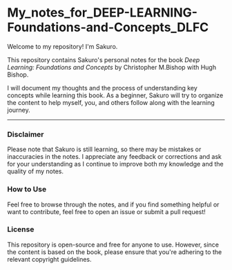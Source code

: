 # My_notes_for_DEEP-LEARNING-Foundations-and-Concepts_DLFC
Welcome to my repository! I'm Sakuro.

This repository contains Sakuro's personal notes for the book *Deep Learning: Foundations and Concepts* by Christopher M.Bishop with Hugh Bishop.

I will document my thoughts and the process of understanding key concepts while learning this book.
As a beginner, Sakuro will try to organize the content to help myself, you, and others follow along with the learning journey.

---

### Disclaimer
Please note that Sakuro is still learning, so there may be mistakes or inaccuracies in the notes.
I appreciate any feedback or corrections and ask for your understanding as I continue to improve both my knowledge and the quality of my notes.

### How to Use
Feel free to browse through the notes, and if you find something helpful or want to contribute, feel free to open an issue or submit a pull request!

### License
This repository is open-source and free for anyone to use.
However, since the content is based on the book, please ensure that you're adhering to the relevant copyright guidelines.
